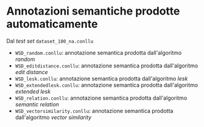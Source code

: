 Annotazioni semantiche prodotte automaticamente
=======

Dal *test set* `dataset_100_na.conllu`

* `WSD_random.conllu`: annotazione semantica prodotta dall'algoritmo *random*
* `WSD_editdistance.conllu`: annotazione semantica prodotta dall'algoritmo *edit distance*
* `WSD_lesk.conllu`: annotazione semantica prodotta dall'algoritmo *lesk*
* `WSD_extendedlesk.conllu`: annotazione semantica prodotta dall'algoritmo *extended lesk*
* `WSD_relation.conllu`: annotazione semantica prodotta dall'algoritmo *semantic relation*
* `WSD_vectorsimilarity.conllu`: annotazione semantica prodotta dall'algoritmo *vector similarity*
